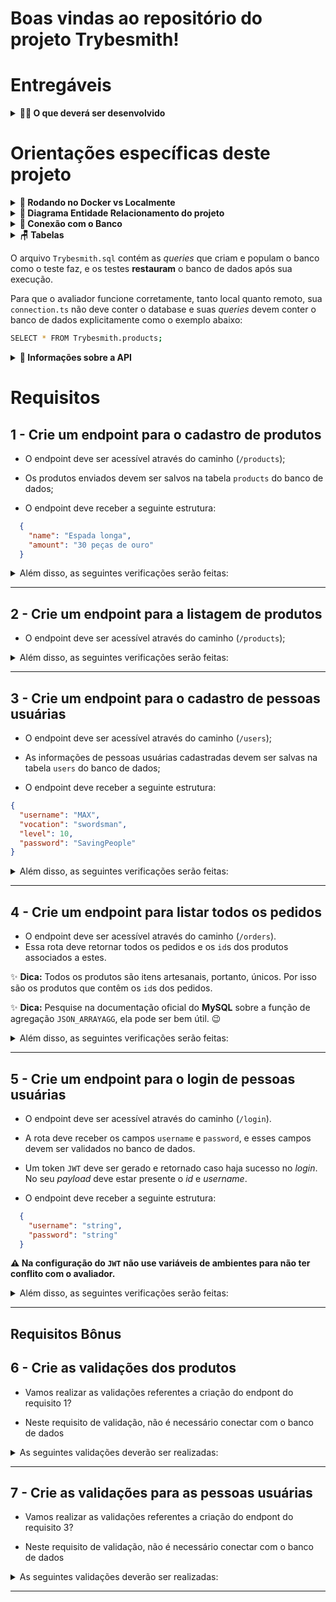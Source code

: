 # Boas vindas ao repositório do projeto Trybesmith!


# Entregáveis

<details>
  <summary><strong>👨‍💻 O que deverá ser desenvolvido</strong></summary><br />

  Para este projeto, você vai criar uma loja de itens medievais, no formato de uma _API_, utilizando _Typescript_.
  
  Você irá desenvolver todas as camadas da aplicação (_Models_, _Service_ e _Controllers_) em seu código e, por meio dessa aplicação, será possível realizar as operações básicas que se pode fazer em um determinado banco de dados:
  Criação, Leitura, Atualização e Exclusão (ou `CRUD`, para as pessoas mais íntimas 😜 - _Create, Read, Update_ e _Delete_).

  Você irá criar alguns _endpoints_ que irão ler e escrever em um banco de dados, utilizando o **MySQL**.

  ---

  O código para cadastro de pessoas usuárias deve ser criado por você utilizando os conhecimentos adquiridos nesse bloco.

  ⚠️ **Dicas Importantes** ⚠️:

  - Não haverá front-end neste projeto, portanto não se preocupe com a visualização, apenas com as funcionalidades e organização do código;

  - Sua API deve ser desenvolvida dentro da pasta `./src`.
</details>


# Orientações específicas deste projeto


<details>
  <summary><strong>🐳 Rodando no Docker vs Localmente</strong></summary><br />

  ## Com Docker


  > Rode os serviços `node` e `db` com o comando `docker-compose up -d`.
  - Lembre-se de parar o `mysql` se estiver usando localmente na porta padrão (`3306`), ou adapte, caso queria fazer uso da aplicação em containers
  - Esses serviços irão inicializar um container chamado `trybesmith` e outro chamado `trybesmith_db`.
  - A partir daqui você pode rodar o container `trybesmith` via CLI ou abri-lo no VS Code.

  > Use o comando `docker exec -it trybesmith bash`.
  - Ele te dará acesso ao terminal interativo do container criado pelo compose, que está rodando em segundo plano.

  > Instale as dependências [**Caso existam**] com `npm install`

  ⚠ Atenção ⚠ Caso opte por utilizar o Docker, **TODOS** os comandos disponíveis no `package.json` (npm start, npm test, npm run dev, ...) devem ser executados **DENTRO** do container, ou seja, no terminal que aparece após a execução do comando `docker exec` citado acima. 

  ⚠ Atenção ⚠ O **git** dentro do container não vem configurado com suas credenciais. Faça os commits fora do container, ou configure as suas credenciais do git dentro do container.

  ⚠ Atenção ⚠ Não rode o comando npm audit fix! Ele atualiza várias dependências do projeto, e essa atualização gera conflitos com o avaliador.

  ⚠ Atenção ⚠ Caso você esteja usando macOS e ao executar o `docker-compose up -d` se depare com o seguinte erro:

  ~~~bash
  The Compose file './docker-compose.yml' is invalid because:
  Unsupported config option for services.db: 'platform'
  Unsupported config option for services.node: 'platform'
  ~~~

> Foram encontradas 2 possíveis soluções para este problema:
> 1. Você pode adicionar manualmente a option `platform: linux/amd64` no service do banco de dados no arquivo docker-compose.yml do projeto, mas essa é uma solução local e você deverá reproduzir isso para os outros projetos.
> 2. Você pode adicionar manualmente nos arquivos .bashrc, .zshenv ou .zshrc do seu computador a linha `export DOCKER_DEFAULT_PLATFORM=linux/amd64`, essa é uma solução global.
> As soluções foram com base [nesta fonte](https://stackoverflow.com/a/69636473).



✨ **Dica:** A extensão `Remote - Containers` (que estará na seção de extensões recomendadas do VS Code) é indicada para que você possa desenvolver sua aplicação no container Docker direto no VS Code, como você faz com seus arquivos locais.

<img src="images/remote-container.png" width="800px" >

---

  ## Sem Docker

  > Instale as dependências [**Caso existam**] com `npm install`

  ⚠ Atenção ⚠ Não rode o comando npm audit fix! Ele atualiza várias dependências do projeto, e essa atualização gera conflitos com o avaliador.

  ✨ **Dica:** Para rodar o projeto desta forma, obrigatoriamente você deve ter o `node` instalado em seu computador.
  ✨ **Dica:** O avaliador espera que a versão do `node` utilizada seja a 16.

</details>
<details>
  <summary><strong>🎲 Diagrama Entidade Relacionamento do projeto</strong></summary><br />
  O banco de dados do projeto segue a estrutura abaixo:

  <img src="images/diagram-der.png" height="200px" />

</details>
<details>
  <summary><strong>🏦 Conexão com o Banco</strong></summary><br />
  
  A conexão do banco local deverá conter os seguintes parâmetros:

  ```typescript
  import dotenv from 'dotenv';
  import mysql from 'mysql2/promise';

  dotenv.config();

  const connection = mysql.createPool({
    host: process.env.MYSQL_HOST,
    user: process.env.MYSQL_USER,
    password: process.env.MYSQL_PASSWORD,
  }); // sua conexão NÃO deve ter o database, este deve ser especificado em cada query

  export default connection;
  ```

  **⚠️ É essencial configurar essas 3 variáveis de ambiente para testar o projeto localmente: ⚠️**

  ```
    host: process.env.MYSQL_HOST
    user: process.env.MYSQL_USER
    password: process.env.MYSQL_PASSWORD
  ```

  **⚠️ Existe um arquivo já criado chamado .env.example onde estão listadas as variáveis de ambiente esperadas no projeto. Variáveis de ambiente além das especificadas no arquivo mencionado não são suportadas, pois não são esperadas pelo avaliador do projeto. ⚠️**

  **⚠️ É essencial que seu arquivo tenha o nome `connection.ts` e esteja no diretório `src/models` ⚠️**

</details>

<details>
  <summary><strong>🪑 Tabelas</strong></summary><br />

  O banco terá três tabelas: pessoas usuárias, produtos e pedidos.

  ```sql
  DROP SCHEMA IF EXISTS Trybesmith;
  CREATE SCHEMA IF NOT EXISTS Trybesmith;

  CREATE TABLE Trybesmith.users (
    id INTEGER AUTO_INCREMENT PRIMARY KEY NOT NULL,
    username TEXT NOT NULL,
    vocation TEXT NOT NULL,
    level INTEGER NOT NULL,
    password TEXT NOT NULL
  );

  CREATE TABLE Trybesmith.orders (
    id INTEGER AUTO_INCREMENT PRIMARY KEY NOT NULL,
    user_id INTEGER,
    FOREIGN KEY (user_id) REFERENCES Trybesmith.users (id)
  );

  CREATE TABLE Trybesmith.products (
    id INTEGER AUTO_INCREMENT PRIMARY KEY NOT NULL,
    name TEXT NOT NULL,
    amount TEXT NOT NULL,
    order_id INTEGER,
    FOREIGN KEY (order_id) REFERENCES Trybesmith.orders (id)
  );
  ```
  </details>

  O arquivo `Trybesmith.sql` contém as _queries_ que criam e populam o banco como o teste faz, e os testes **restauram** o banco de dados após sua execução.

  Para que o avaliador funcione corretamente, tanto local quanto remoto, sua `connection.ts` não deve conter o database e suas _queries_ devem conter o banco de dados explicitamente como o exemplo abaixo:
  ```sh
  SELECT * FROM Trybesmith.products;
  ```
<details>
  <summary><strong>🍪 Informações sobre a API </strong></summary><br />
  
  **⚠️ Leia as informações abaixo atentamente e siga à risca o que for pedido. ⚠️**

  **👀 Observações importantes:**

  - O não cumprimento de um requisito, total ou parcialmente, impactará em sua avaliação;

  - O projeto deve rodar na porta **3000**;

  - O arquivo `index.ts` existe para rodar corretamente os testes. Toda a chamada de rotas do projeto deverá ser feita dentro do arquivo `app.ts`; 


  ---

  ###  Todos os seus endpoints devem estar no padrão REST

  - Use os verbos `HTTP` adequados para cada operação;

  - Agrupe e padronize suas _URL_ em cada recurso;

  - Garanta que seus _endpoints_ sempre retornem uma resposta, havendo sucesso nas operações ou não;

  - Retorne os códigos de _status_ corretos (recurso criado, erro de validação, etc).

  ---

  Há dois arquivos no diretório `./src/`: `index.ts` e `app.ts`, **ambos não devem ser renomeados ou apagados**. 

  Você poderá fazer modificações em ambos os arquivos, porém **no arquivo `app.ts` o seguinte trecho de código não deve ser removido**:

  ```typescript
  import express from 'express';

  const app = express();

  app.use(express.json());

  export default app;
  ```

  Isso está configurado para o avaliador funcionar corretamente.
</details>

# Requisitos

## 1 - Crie um endpoint para o cadastro de produtos

- O endpoint deve ser acessível através do caminho (`/products`);

- Os produtos enviados devem ser salvos na tabela `products` do banco de dados;

- O endpoint deve receber a seguinte estrutura:
```json
  {
    "name": "Espada longa",
    "amount": "30 peças de ouro"
  }
```

<details close>
  
  <summary>Além disso, as seguintes verificações serão feitas:</summary>

  <br>

  > 👉 Para caso os dados sejam enviados corretamente
  - **[Será validado que é possível cadastrar um produto com sucesso]**
    - O resultado retornado para cadastrar o produto com sucesso deverá ser conforme exibido abaixo, com um _status http_ `201`:
    ```json
      {
        "id": 6,
        "name": "Espada longa",
        "amount": "30 peças de ouro",
      }
    ```



</details>

---

## 2 - Crie um endpoint para a listagem de produtos

- O endpoint deve ser acessível através do caminho (`/products`);

<details close>
  <summary>Além disso, as seguintes verificações serão feitas:</summary>

  <br>

  > 👉 Para caso os dados sejam enviados corretamente
  - **[Será validado que é possível listar todos os produtos com sucesso]**
    - O resultado retornado para listar produtos com sucesso deverá ser conforme exibido abaixo, com um _status http_ `200`:
    ```json
    [
      {
        "id": 1,
        "name": "Poção de cura",
        "amount": "20 gold",
        "orderId": null
      },
      {
        "id": 2,
        "name": "Escudo do Herói",
        "amount": "100 diamond",
        "orderId": 1
      }
    ]
    ```
</details>

---

## 3 - Crie um endpoint para o cadastro de pessoas usuárias

- O endpoint deve ser acessível através do caminho (`/users`);

- As informações de pessoas usuárias cadastradas devem ser salvas na tabela `users` do banco de dados;

- O endpoint deve receber a seguinte estrutura:
```json
{ 
  "username": "MAX",
  "vocation": "swordsman",
  "level": 10,
  "password": "SavingPeople"
}
```

<details close>
  <summary>Além disso, as seguintes verificações serão feitas:</summary>

  <br>

  > 👉 Para caso os dados sejam enviados corretamente
  - **[Será validado que é possível cadastrar a pessoa usuária com sucesso]**
    - Se a pessoa usuária for cadastrada com sucesso, o resultado deverá ser conforme o exibido abaixo, com um _status http_ `201` e retornando um _token_:
    ```json
    {
      "token": "eyJhbGciOiJIUzI1NiIsInR5cCI6IkpXVCJ9.eyJzdWIiOiIxMjM0NTY3ODkwIiwibmFtZSI6IkpvaG4gRG9lIiwiaWF0IjoxNTE2MjM5MDIyfQ.SflKxwRJSMeKKF2QT4fwpMeJf36POk6yJV_adQssw5c"
    }
    ```



</details>

---

## 4 - Crie um endpoint para listar todos os pedidos

- O endpoint deve ser acessível através do caminho (`/orders`).
- Essa rota deve retornar todos os pedidos e os `id`s dos produtos associados a estes.

✨ **Dica:** Todos os produtos são itens artesanais, portanto, únicos. Por isso são os produtos que contêm os `id`s dos pedidos.

✨ **Dica:** Pesquise na documentação oficial do **MySQL** sobre a função de agregação `JSON_ARRAYAGG`, ela pode ser bem útil. 😉

<details close>
  <summary>Além disso, as seguintes verificações serão feitas:</summary>

  <br>

  > 👉 Para orders

  - **[Será validado que é possível listar todos os pedidos com sucesso]**
    - Quando houver mais de um pedido, o resultado retornado para listar pedidos com sucesso deverá ser conforme exibido abaixo, com um _status http_ `200`:
    ```json
      [
        {
          "id": 1,
          "userId": 2,
          "productsIds": [1, 2]
        },
        {
          "id": 2,
          "userId": 1,
          "productsIds": [3, 4]
        }
      ]
    ```
</details>

---

## 5 - Crie um endpoint para o login de pessoas usuárias

- O endpoint deve ser acessível através do caminho (`/login`).

- A rota deve receber os campos `username` e `password`, e esses campos devem ser validados no banco de dados.

- Um token `JWT` deve ser gerado e retornado caso haja sucesso no _login_. No seu _payload_ deve estar presente o _id_ e _username_.

- O endpoint deve receber a seguinte estrutura:
```json
  {
    "username": "string",
    "password": "string"
  }
```

**⚠️ Na configuração do `JWT` não use variáveis de ambientes para não ter conflito com o avaliador.**

<details close>
 <summary>Além disso, as seguintes verificações serão feitas:</summary>

  <br>

  > 👉 Para caso haja problemas no login
  - **[Será validado que o campo "username" é enviado]**
    - Se o _login_ não tiver o campo "username", o resultado retornado deverá ser um _status http_ `400` e
    ```json
      { "message": "\"username\" is required" }
    ```

  - **[Será validado que o campo "password" é enviado]**
    - Se o _login_ não tiver o campo "password", o resultado retornado deverá ser um _status http_ `400`
    ```json
      { "message": "\"password\" is required" }
    ```

  - **[Será validado que não é possível fazer login com um username inválido]**
    - Se o _login_ tiver o username inválido, o resultado retornado deverá ser um _status http_ `401` e
    ```json
      { "message": "Username or password invalid" }
    ```

  - **[Será validado que não é possível fazer login com uma senha inválida]**
    - Se o login tiver a senha inválida, o resultado retornado deverá ser um _status http_ `401` e
    ```json
      { "message": "Username or password invalid" }
    ```

  <br>

  > 👉 Para caso os dados sejam enviados corretamente
  - **[Será validado que é possível fazer login com sucesso]**
    - Se o login foi feito com sucesso, o resultado deverá ser um _status http_ `200` e deverá retornar um _token_:
    ```json
    {
      "token": "eyJhbGciOiJIUzI1NiIsInR5cCI6IkpXVCJ9.eyJzdWIiOiIxMjM0NTY3ODkwIiwibmFtZSI6IkpvaG4gRG9lIiwiaWF0IjoxNTE2MjM5MDIyfQ.SflKxwRJSMeKKF2QT4fwpMeJf36POk6yJV_adQssw5c"
    }
    ```
</details>

---

## Requisitos Bônus

## 6 - Crie as validações dos produtos

- Vamos realizar as validações referentes a criação do endpont do requisito 1?

- Neste requisito de validação, não é necessário conectar com o banco de dados

<details close>

  <summary>As seguintes validações deverão ser realizadas:</summary>

  <br>

  > 👉 Para name
  - **[Será validado que o campo "name" é obrigatório]**
    - Se o campo "name" não for informado, o resultado retornado deverá ser um  _status http_ `400` e
    ```json
      { "message": "\"name\" is required" }
    ```

  - **[Será validado que o campo "name" tem o tipo string]**
    - Se o campo "name" não for do tipo `string`, o resultado retornado deverá ser um _status http_ `422` e
    ```json
      { "message": "\"name\" must be a string" }
    ```

  - **[Será validado que o campo "name" é uma string com mais de 2 caracteres]**
    - Se o campo "name" não for uma string com mais de 2 caracteres, o resultado retornado deverá ser um _status http_ `422` e
    ```json
      { "message": "\"name\" length must be at least 3 characters long" }
    ```

  <br>

  > 👉 Para amount
  - **[Será validado que o campo "amount" é obrigatório]**
    - Se o campo "amount" não for informado, o resultado retornado deverá ser um _status http_ `400` e
    ```json
      { "message": "\"amount\" is required" }
    ```

  - **[Será validado que o campo "amount" tem o tipo string]**
    - Se o campo "amount" não for do tipo `string`, o resultado retornado deverá ser um _status http_ `422` e
    ```json
      { "message": "\"amount\" must be a string" }
    ```

  - **[Será validado que o campo "amount" é uma string com mais de 2 caracteres]**
    - Se o campo "amount" não for uma string com mais de 2 caracteres, o resultado retornado deverá ser um _status http_ `422` e
    ```json
      { "message": "\"amount\" length must be at least 3 characters long" }
    ```

  <br>

</details>


---

## 7 - Crie as validações para as pessoas usuárias

- Vamos realizar as validações referentes a criação do endpont do requisito 3?

- Neste requisito de validação, não é necessário conectar com o banco de dados

<details close>
  <summary>As seguintes validações deverão ser realizadas:</summary>

  <br>

  > 👉 Para username
  - **[Será validado que o campo "username" é obrigatório]**
    - Se a requisição não tiver o campo "username", o resultado retornado deverá ser um _status http_ `400` e
    ```json
      { "message": "\"username\" is required" }
    ```

  - **[Será validado que o campo "username" tem o tipo string]**
    - Se o campo "username" não for do tipo `string`, o resultado retornado deverá ser um _status http_ `422` e
    ```json
      { "message": "\"username\" must be a string" }
    ```

  - **[Será validado que o campo "username" é uma string com mais de 2 caracteres]**
    - Se o campo "username" não for do tipo `string` com mais de 2 caracteres, o resultado retornado deverá ser um _status http_ `422` e
    ```json
      { "message": "\"username\" length must be at least 3 characters long" }
    ```

  <br>

  > 👉 Para vocation
  - **[Será validado que o campo "vocation" é obrigatório]**
    - Se a requisição não tiver o campo "vocation", o resultado retornado deverá ser um _status http_ `400` e
    ```json
      { "message": "\"vocation\" is required" }
    ```

  - **[Será validado que o campo "vocation" tem o tipo string]**
    - Se o campo "vocation" não for do tipo `string`, o resultado retornado deverá ser um _status http_ `422` e
    ```json
      { "message": "\"vocation\" must be a string" }
    ```

  - **[Será validado que o campo "vocation" é uma string com mais de 2 caracteres]**
    - Se o campo "vocation" não for do tipo `string` com mais de 2 caracteres, o resultado retornado deverá ser um _status http_ `422` e
    ```json
      { "message": "\"vocation\" length must be at least 3 characters long" }
    ```

  <br>

  > 👉 Para level
  - **[Será validado que o campo "level" é obrigatório]**
    - Se a pessoa usuária não tiver o campo "level", o resultado retornado deverá ser um _status http_ `400` e
    ```json
      { "message": "\"level\" is required" }
    ```

  - **[Será validado que o campo "level" tem o tipo number]**
    - Se o campo "level" não for do tipo `number`, o resultado retornado deverá ser um _status http_ `422` e
    ```json
      { "message": "\"level\" must be a number" }
    ```

  - **[Será validado que o campo "level" deve ser um número maior que 0]**
    - Se o campo "level" não for do tipo `number` maior que 0, o resultado retornado deverá ser um _status http_ `422` e
    ```json
      { "message": "\"level\" must be greater than or equal to 1" }
    ```

  <br>

  > 👉 Para password
  - **[Será validado que o campo "password" é obrigatório]**
    - Se a requisição não tiver o campo "password", o resultado retornado deverá ser um _status http_ `400` e
    ```json
      { "message": "\"password\" is required" }
    ```

  - **[Será validado que o campo "password" tem o tipo string]**
    - Se o campo "password" não for do tipo `string`, o resultado retornado deverá ser um _status http_ `422` e
    ```json
      { "message": "\"password\" must be a string" }
    ```

  - **[Será validado que o campo "password" é uma string com 8 ou mais caracteres]**
    - Se o campo "password" não for do tipo `string` com mais de 8 caracteres, o resultado retornado deverá ser um _status http_ `422` e
    ```json
      { "message": "\"password\" length must be at least 8 characters long" }
    ```

  <br>


</details>

---

